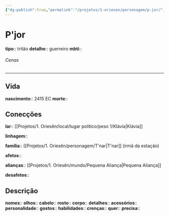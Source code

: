 ```yaml
---
{"dg-publish":true,"permalink":"/projetos/1-oriesen/personagem/p-jor/","dgHomeLink":true,"dgPassFrontmatter":false}
---
```



# P'jor
**tipo**:: tritão
**detalhe**:: guerreiro
**mbti**:: 

###### Cenas



---
## Vida
**nascimento**:: 2415 EC
**morte**:: 


## Conecções

**lar**:: [[Projetos/1. Oriesên/local/lugar político/peso 1/Klávia|Klávia]]

**linhagem**:: 

**família**:: [[Projetos/1. Oriesên/personagem/T'nar|T'nar]] (irmã da estação)

**afetos**:: 

**alianças**:: [[Projetos/1. Oriesên/mundo/Pequena Aliança|Pequena Aliança]]

**desafetos**:: 


## Descrição
**nomes**:: 
**olhos**:: 
**cabelo**:: 
**rosto**:: 
**corpo**:: 
**detalhes**:: 
**acessórios**:: 
**personalidade**:: 
**gostos**:: 
**habilidades**:: 
**crenças**:: 
**quer**:: 
**precisa**:: 
